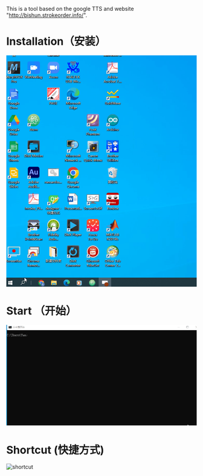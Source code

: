 This is a tool based on the google TTS and website "http://bishun.strokeorder.info/".
# Installation（安装）
![Install](https://github.com/shawnyanwang/chinese_learning_tool/blob/main/Introduction/Install%20chlt2.gif)
# Start （开始）
![start ](https://github.com/shawnyanwang/chinese_learning_tool/blob/main/Introduction/Start%20chlt.gif)
# Shortcut (快捷方式)
![shortcut](https://github.com/shawnyanwang/chinese_learning_tool/blob/main/Introduction/creat_shotcut.gif)


